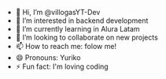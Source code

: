 - 👋 Hi, I’m @villogasYT-Dev
- 👀 I’m interested in backend development
- 🌱 I’m currently learning in Alura Latam 
- 💞️ I’m looking to collaborate on new projects
- 📫 How to reach me: folow me!
- 😄 Pronouns: Yuriko
- ⚡ Fun fact: I'm loving coding

<!---
villogasYT-Dev/villogasYT-Dev is a ✨ special ✨ repository because its `README.md` (this file) appears on your GitHub profile.
You can click the Preview link to take a look at your changes.
--->
